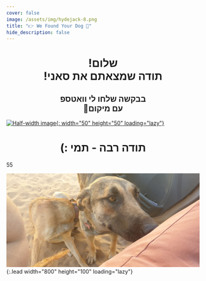 ```yaml
---
cover: false
image: /assets/img/hydejack-8.png
title: "👉 We Found Your Dog 🐶"
hide_description: false
---
```

<div align="center">
<h1>!שלום
<br>
!תודה שמצאתם את סאני </h1>
<h2> בבקשה שלחו לי וואטספ
<br>
🙏עם מיקום</h2>
</div>





[![Half-width image](http://www.cityride.co.il/whatsapp/whatsApp_logo.png){: width="50" height="50" loading="lazy"}
](https://wa.me/972547932000?text=%D7%94%D7%99%D7%99%20%D7%AA%D7%9E%D7%99!%20%D7%9E%D7%A6%D7%90%D7%A0%D7%95%20%D7%A4%D7%94%20%D7%90%D7%AA%20%D7%A1%D7%90%D7%A0%D7%99%F0%9F%90%B6%0A%D7%9B%D7%91%D7%A8%20%D7%A9%D7%95%D7%9C%D7%97%D7%99%D7%9D%20%D7%9C%D7%9A%20%D7%9E%D7%99%D7%A7%D7%95%D7%9D%20%F0%9F%98%8A)




<div align="center">
<h1> (: תודה רבה - תמי </h1>
</div>

55







![Full-width image](/assets/img/Sunny.jpg){:.lead width="800" height="100" loading="lazy"}


